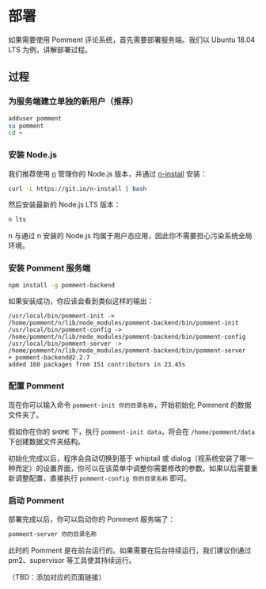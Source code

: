 # 部署

如果需要使用 Pomment 评论系统，首先需要部署服务端。我们以 Ubuntu 18.04 LTS 为例，讲解部署过程。

## 过程

### 为服务端建立单独的新用户（推荐）

```bash
adduser pomment
su pomment
cd ~
```

### 安装 Node.js

我们推荐使用 [n](https://github.com/tj/n) 管理你的 Node.js 版本，并通过 [n-install](https://github.com/mklement0/n-install) 安装：

```bash
curl -L https://git.io/n-install | bash
```

然后安装最新的 Node.js LTS 版本：

``` bash
n lts
```

n 与通过 n 安装的 Node.js 均属于用户态应用，因此你不需要担心污染系统全局环境。

### 安装 Pomment 服务端

```bash
npm install -g pomment-backend
```

如果安装成功，你应该会看到类似这样的输出：

```
/usr/local/bin/pomment-init -> /home/pomment/n/lib/node_modules/pomment-backend/bin/pomment-init
/usr/local/bin/pomment-config -> /home/pomment/n/lib/node_modules/pomment-backend/bin/pomment-config
/usr/local/bin/pomment-server -> /home/pomment/n/lib/node_modules/pomment-backend/bin/pomment-server
+ pomment-backend@2.2.7
added 160 packages from 151 contributors in 23.45s
```

### 配置 Pomment

现在你可以输入命令 `pomment-init 你的目录名称`，开始初始化 Pomment 的数据文件夹了。

假如你在你的 `$HOME` 下，执行 `pomment-init data`，将会在 `/home/pomment/data` 下创建数据文件夹结构。

初始化完成以后，程序会自动切换到基于 whiptail 或 dialog（视系统安装了哪一种而定）的设置界面，你可以在该菜单中调整你需要修改的参数。如果以后需要重新调整配置，直接执行 `pomment-config 你的目录名称` 即可。

### 启动 Pomment

部署完成以后，你可以启动你的 Pomment 服务端了：

```bash
pomment-server 你的目录名称
```

此时的 Pomment 是在前台运行的。如果需要在后台持续运行，我们建议你通过 pm2、supervisor 等工具使其持续运行。

（TBD：添加对应的页面链接）
